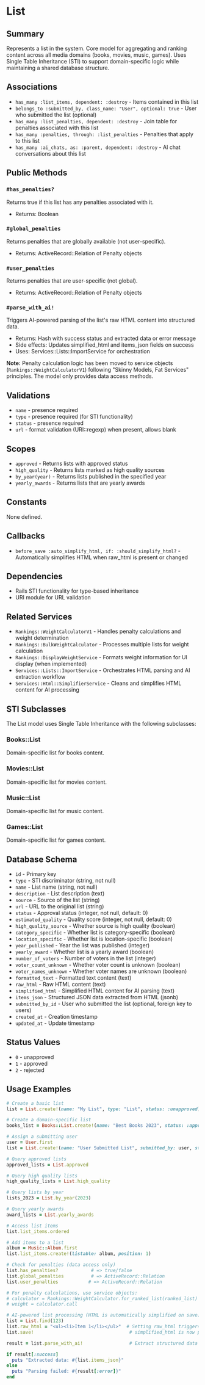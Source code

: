 # List

## Summary
Represents a list in the system. Core model for aggregating and ranking content across all media domains (books, movies, music, games). Uses Single Table Inheritance (STI) to support domain-specific logic while maintaining a shared database structure.

## Associations
- `has_many :list_items, dependent: :destroy` - Items contained in this list
- `belongs_to :submitted_by, class_name: "User", optional: true` - User who submitted the list (optional)
- `has_many :list_penalties, dependent: :destroy` - Join table for penalties associated with this list
- `has_many :penalties, through: :list_penalties` - Penalties that apply to this list
- `has_many :ai_chats, as: :parent, dependent: :destroy` - AI chat conversations about this list

## Public Methods

### `#has_penalties?`
Returns true if this list has any penalties associated with it.
- Returns: Boolean

### `#global_penalties`
Returns penalties that are globally available (not user-specific).
- Returns: ActiveRecord::Relation of Penalty objects

### `#user_penalties`
Returns penalties that are user-specific (not global).
- Returns: ActiveRecord::Relation of Penalty objects

### `#parse_with_ai!`
Triggers AI-powered parsing of the list's raw HTML content into structured data.
- Returns: Hash with success status and extracted data or error message
- Side effects: Updates simplified_html and items_json fields on success
- Uses: Services::Lists::ImportService for orchestration

**Note:** Penalty calculation logic has been moved to service objects (`Rankings::WeightCalculatorV1`) following "Skinny Models, Fat Services" principles. The model only provides data access methods.

## Validations
- `name` - presence required
- `type` - presence required (for STI functionality)
- `status` - presence required
- `url` - format validation (URI::regexp) when present, allows blank

## Scopes
- `approved` - Returns lists with approved status
- `high_quality` - Returns lists marked as high quality sources
- `by_year(year)` - Returns lists published in the specified year
- `yearly_awards` - Returns lists that are yearly awards

## Constants
None defined.

## Callbacks
- `before_save :auto_simplify_html, if: :should_simplify_html?` - Automatically simplifies HTML when raw_html is present or changed

## Dependencies
- Rails STI functionality for type-based inheritance
- URI module for URL validation

## Related Services
- `Rankings::WeightCalculatorV1` - Handles penalty calculations and weight determination
- `Rankings::BulkWeightCalculator` - Processes multiple lists for weight calculation
- `Rankings::DisplayWeightService` - Formats weight information for UI display (when implemented)
- `Services::Lists::ImportService` - Orchestrates HTML parsing and AI extraction workflow
- `Services::Html::SimplifierService` - Cleans and simplifies HTML content for AI processing

## STI Subclasses
The List model uses Single Table Inheritance with the following subclasses:

### Books::List
Domain-specific list for books content.

### Movies::List
Domain-specific list for movies content.

### Music::List
Domain-specific list for music content.

### Games::List
Domain-specific list for games content.

## Database Schema
- `id` - Primary key
- `type` - STI discriminator (string, not null)
- `name` - List name (string, not null)
- `description` - List description (text)
- `source` - Source of the list (string)
- `url` - URL to the original list (string)
- `status` - Approval status (integer, not null, default: 0)
- `estimated_quality` - Quality score (integer, not null, default: 0)
- `high_quality_source` - Whether source is high quality (boolean)
- `category_specific` - Whether list is category-specific (boolean)
- `location_specific` - Whether list is location-specific (boolean)
- `year_published` - Year the list was published (integer)
- `yearly_award` - Whether list is a yearly award (boolean)
- `number_of_voters` - Number of voters in the list (integer)
- `voter_count_unknown` - Whether voter count is unknown (boolean)
- `voter_names_unknown` - Whether voter names are unknown (boolean)
- `formatted_text` - Formatted text content (text)
- `raw_html` - Raw HTML content (text)
- `simplified_html` - Simplified HTML content for AI parsing (text)
- `items_json` - Structured JSON data extracted from HTML (jsonb)
- `submitted_by_id` - User who submitted the list (optional, foreign key to users)
- `created_at` - Creation timestamp
- `updated_at` - Update timestamp

## Status Values
- `0` - unapproved
- `1` - approved
- `2` - rejected

## Usage Examples
```ruby
# Create a basic list
list = List.create!(name: "My List", type: "List", status: :unapproved)

# Create a domain-specific list
books_list = Books::List.create!(name: "Best Books 2023", status: :approved)

# Assign a submitting user
user = User.first
list = List.create!(name: "User Submitted List", submitted_by: user, status: :approved)

# Query approved lists
approved_lists = List.approved

# Query high quality lists
high_quality_lists = List.high_quality

# Query lists by year
lists_2023 = List.by_year(2023)

# Query yearly awards
award_lists = List.yearly_awards

# Access list items
list.list_items.ordered

# Add items to a list
album = Music::Album.first
list.list_items.create!(listable: album, position: 1)

# Check for penalties (data access only)
list.has_penalties?            # => true/false
list.global_penalties          # => ActiveRecord::Relation
list.user_penalties           # => ActiveRecord::Relation

# For penalty calculations, use service objects:
# calculator = Rankings::WeightCalculator.for_ranked_list(ranked_list)
# weight = calculator.call

# AI-powered list processing (HTML is automatically simplified on save)
list = List.find(123)
list.raw_html = "<ul><li>Item 1</li></ul>"  # Setting raw_html triggers automatic simplification
list.save!                                   # simplified_html is now populated automatically

result = list.parse_with_ai!                 # Extract structured data

if result[:success]
  puts "Extracted data: #{list.items_json}"
else
  puts "Parsing failed: #{result[:error]}"
end
``` 